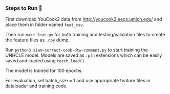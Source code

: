 ### Steps to Run 👋

First download YouCook2 data from http://youcook2.eecs.umich.edu/ and place them in folder named `feat_csv`.

Then run `make_feat.py` for both training and testing/validation files to create the feature files as `.npy` dump.

Run `python3 siam-correct-cook-dtw-comment.py` to start training the UNHCLE model. Models are saved as `.pth` extensions which can be easily saved and loaded using `torch.load()`.

The model is trained for 100 epochs.

For evaluation, set batch_size = 1 and use appropriate feature files in dataloader and training code.
